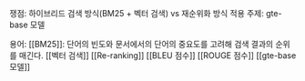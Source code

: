 쟁점: 하이브리드 검색 방식(BM25 + 벡터 검색) vs 재순위화 방식
적용 주제: gte-base 모델

용어: 
[[BM25]]: 단어의 빈도와 문서에서의 단어의 중요도를 고려해 검색 결과의 순위를 매긴다.
[[벡터 검색]]
[[Re-ranking]]
[[BLEU 점수]]
[[ROUGE 점수]]
[[gte-base 모델]]